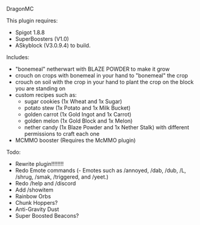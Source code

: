 DragonMC

This plugin requires:
- Spigot 1.8.8
- SuperBoosters (V1.0)
- ASkyblock (V3.0.9.4)
to build.

Includes:
- "bonemeal" netherwart with BLAZE POWDER to make it grow
- crouch on crops with bonemeal in your hand to "bonemeal" the crop
- crouch on soil with the crop in your hand to plant the crop on the block you are standing on
- custom recipes such as:
  - sugar cookies (1x Wheat and 1x Sugar)
  - potato stew (1x Potato and 1x Milk Bucket)
  - golden carrot (1x Gold Ingot and 1x Carrot)
  - golden melon (1x Gold Block and 1x Melon)
  - nether candy (1x Blaze Powder and 1x Nether Stalk)
  with different permissions to craft each one
- MCMMO booster (Requires the McMMO plugin)

Todo:
- Rewrite plugin!!!!!!!!
- Redo Emote commands (- Emotes such as /annoyed, /dab, /dub, /L, /shrug, /smak, /triggered, and /yeet.)
- Redo /help and /discord
- Add /showitem <player>
- Rainbow Orbs
- Chunk Hoppers?
- Anti-Gravity Dust
- Super Boosted Beacons?

